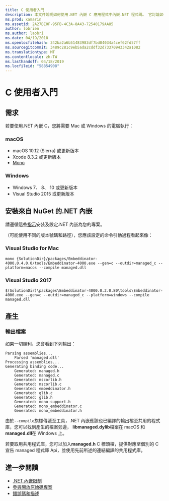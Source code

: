 ```yaml
---
title: C 使用者入門
description: 本文件說明如何使用.NET 內嵌 C 應用程式中內嵌.NET 程式碼。 它討論如何使用.NET 內嵌在 Visual Studio 2019 和 Visual Studio for mac。
ms.prod: xamarin
ms.assetid: 2A27BE0F-95FB-4C3A-8A43-72540179AA85
author: lobrien
ms.author: laobri
ms.date: 04/19/2018
ms.openlocfilehash: 342ba2a6b51483983df7bd04034a4cef62fd57ff
ms.sourcegitcommit: 3489c281c9eb5ada2cddf32d73370943342a1082
ms.translationtype: MT
ms.contentlocale: zh-TW
ms.lasthandoff: 04/18/2019
ms.locfileid: "58854908"
---
```

# <a name="getting-started-with-c"></a>C 使用者入門

## <a name="requirements"></a>需求

若要使用.NET 內嵌 C，您將需要 Mac 或 Windows 的電腦執行：

### <a name="macos"></a>macOS

* macOS 10.12 (Sierra) 或更新版本
* Xcode 8.3.2 或更新版本
* [Mono](https://www.mono-project.com/download/)

### <a name="windows"></a>Windows

* Windows 7、 8、 10 或更新版本
* Visual Studio 2015 或更新版本

## <a name="installing-net-embedding-from-nuget"></a>安裝來自 NuGet 的.NET 內嵌

請遵循這些[指示](~/tools/dotnet-embedding/get-started/install/install.md)安裝及設定.NET 內嵌為您的專案。

（可能使用不同的版本號碼和路徑），您應該設定的命令引動過程看起來像：

### <a name="visual-studio-for-mac"></a>Visual Studio for Mac

```shell
mono {SolutionDir}/packages/Embeddinator-4000.0.4.0.0/tools/Embeddinator-4000.exe --gen=c --outdir=managed_c --platform=macos --compile managed.dll
```

### <a name="visual-studio-2017"></a>Visual Studio 2017

```shell
$(SolutionDir)\packages\Embeddinator-4000.0.2.0.80\tools\Embeddinator-4000.exe --gen=c --outdir=managed_c --platform=windows --compile managed.dll
```

## <a name="generation"></a>產生

### <a name="output-files"></a>輸出檔案

如果一切順利，您會看到下列輸出：

```shell
Parsing assemblies...
    Parsed 'managed.dll'
Processing assemblies...
Generating binding code...
    Generated: managed.h
    Generated: managed.c
    Generated: mscorlib.h
    Generated: mscorlib.c
    Generated: embeddinator.h
    Generated: glib.c
    Generated: glib.h
    Generated: mono-support.h
    Generated: mono_embeddinator.c
    Generated: mono_embeddinator.h
```

由於`--compile`旗標傳遞至工具，.NET 內嵌應該也已編譯的輸出檔至共用的程式庫，您可以找到產生的檔案旁邊， **libmanaged.dylib**檔案在 macOS 和**managed.dll**在 Windows 上。

若要取用共用程式庫，您可以加入**managed.h** C 標頭檔，提供對應至個別的 C 宣告 managed 程式庫 Api，並使用先前所述的連結編譯的共用程式庫。

## <a name="further-reading"></a>進一步閱讀

* [.NET 內嵌限制](~/tools/dotnet-embedding/limitations.md)
* [參與開放原始碼專案](https://github.com/mono/Embeddinator-4000/blob/master/Contributing.md)
* [錯誤碼和描述](~/tools/dotnet-embedding/errors.md)
